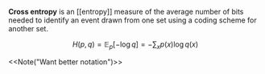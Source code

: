 **Cross entropy** is an [[entropy]] measure of the average number of bits needed to identify an event drawn from one set using a coding scheme for another set.

$$
H(p,q) = \mathbb{E}_p\left[-\log q\right] = - \sum_x p(x) \log q(x)
$$

<<Note("Want better notation")>>